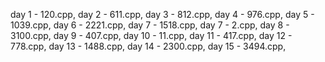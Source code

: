 day 1 - 120.cpp,
day 2 - 611.cpp,
day 3 - 812.cpp,
day 4 - 976.cpp,
day 5 - 1039.cpp,
day 6 - 2221.cpp,
day 7 - 1518.cpp,
day 7 - 2.cpp,
day 8 - 3100.cpp,
day 9 - 407.cpp,
day 10 - 11.cpp,
day 11 - 417.cpp,
day 12 - 778.cpp,
day 13 - 1488.cpp,
day 14 - 2300.cpp,
day 15 - 3494.cpp,